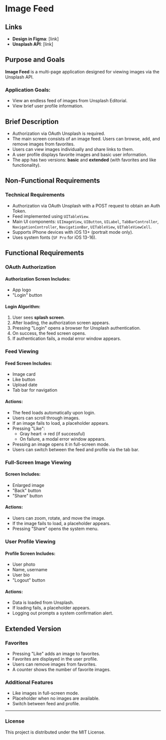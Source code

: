 # Image Feed

## Links
- **Design in Figma**: [link]
- **Unsplash API**: [link]

## Purpose and Goals
**Image Feed** is a multi-page application designed for viewing images via the Unsplash API.

### Application Goals:
- View an endless feed of images from Unsplash Editorial.
- View brief user profile information.

## Brief Description
- Authorization via OAuth Unsplash is required.
- The main screen consists of an image feed. Users can browse, add, and remove images from favorites.
- Users can view images individually and share links to them.
- A user profile displays favorite images and basic user information.
- The app has two versions: **basic** and **extended** (with favorites and like functionality).

## Non-Functional Requirements
### Technical Requirements
- Authorization via OAuth Unsplash with a POST request to obtain an Auth Token.
- Feed implemented using `UITableView`.
- Main UI components: `UIImageView`, `UIButton`, `UILabel`, `TabBarController`, `NavigationController`, `NavigationBar`, `UITableView`, `UITableViewCell`.
- Supports iPhone devices with iOS 13+ (portrait mode only).
- Uses system fonts (`SF Pro` for iOS 13-16).

## Functional Requirements
### OAuth Authorization
#### Authorization Screen Includes:
- App logo
- "Login" button

#### Login Algorithm:
1. User sees **splash screen**.
2. After loading, the authorization screen appears.
3. Pressing "Login" opens a browser for Unsplash authentication.
4. On success, the feed screen opens.
5. If authentication fails, a modal error window appears.

### Feed Viewing
#### Feed Screen Includes:
- Image card
- Like button
- Upload date
- Tab bar for navigation

#### Actions:
- The feed loads automatically upon login.
- Users can scroll through images.
- If an image fails to load, a placeholder appears.
- Pressing "Like":
  - Gray heart → red (if successful)
  - On failure, a modal error window appears.
- Pressing an image opens it in full-screen mode.
- Users can switch between the feed and profile via the tab bar.

### Full-Screen Image Viewing
#### Screen Includes:
- Enlarged image
- "Back" button
- "Share" button

#### Actions:
- Users can zoom, rotate, and move the image.
- If the image fails to load, a placeholder appears.
- Pressing "Share" opens the system menu.

### User Profile Viewing
#### Profile Screen Includes:
- User photo
- Name, username
- User bio
- "Logout" button

#### Actions:
- Data is loaded from Unsplash.
- If loading fails, a placeholder appears.
- Logging out prompts a system confirmation alert.

## Extended Version
### Favorites
- Pressing "Like" adds an image to favorites.
- Favorites are displayed in the user profile.
- Users can remove images from favorites.
- A counter shows the number of favorite images.

### Additional Features
- Like images in full-screen mode.
- Placeholder when no images are available.
- Switch between feed and profile.

---

### License
This project is distributed under the MIT License.
